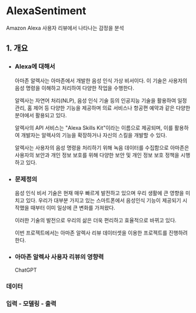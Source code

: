 # AlexaSentiment
Amazon Alexa 사용자 리뷰에서 나타나는 감정을 분석

## 1. 개요

   * ### Alexa에 대해서
   
      아마존 알렉사는 아마존에서 개발한 음성 인식 가상 비서이다. 이 기술은 사용자의 음성 명령을 이해하고 처리하여 다양한 작업을 수행한다.
   
      알렉사는 자연어 처리(NLP), 음성 인식 기술 등의 인공지능 기술을 활용하여 일정 관리, 홈 제어 등 다양한 기능을 제공하며 의료 서비스나 항공편 예약과 같은 다양한 분야에서 활용되고 있다.
   
      알렉사의 API 서비스는 "Alexa Skills Kit"이라는 이름으로 제공되며, 이를 활용하여 개발자는 알렉사의 기능을 확장하거나 자신의 스킬을 개발할 수 있다.
   
      알렉사는 사용자의 음성 명령을 처리하기 위해 녹음 데이터를 수집함으로 아마존은 사용자의 보안과 개인 정보 보호를 위해 다양한 보안 및 개인 정보 보호 정책을 시행하고 있다.

   * ### 문제정의
      음성 인식 비서 기술은 현재 매우 빠르게 발전하고 있으며 우리 생활에 큰 영향을 미치고 있다. 우리가 대부분 가지고 있는 스마트폰에서 음성인식 기능이 제공되기 시작했을 때부터 이미 일상에 큰 변화를 가져왔다.
      
      이러한 기술의 발전으로 우리의 삶은 더욱 편리하고 효율적으로 바뀌고 있다.
      
   
      이번 프로젝트에서는 아마존 알렉사 리뷰 데이터셋을 이용한 프로젝트를 진행하려 한다. 

   * ### 아마존 알렉사 사용자 리뷰의 영향력
      ChatGPT
    
   ### 데이터
   
   
   ### 입력 - 모델링 - 출력
   
   
   
